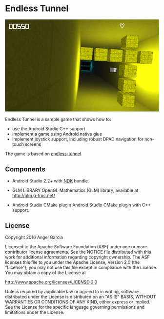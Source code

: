 Endless Tunnel
==============

![screenshot](screenshot.png)

Endless Tunnel is a sample game that shows how to:
- use the Android Studio C++ support
- implement a game using Android native glue
- implement joystick support, including robust DPAD navigation for non-touch screens

The game is based on  [endless-tunnel](https://github.com/googlesamples/android-ndk/tree/master/endless-tunnel)



Components
----------
- Android Studio 2.2+ with [NDK](https://developer.android.com/ndk/) bundle.

- GLM LIBRARY
  OpenGL Mathematics (GLM) library, available at http://glm.g-truc.net/

- Android Studio CMake plugin
  [Android Studio CMake plugin](http://tools.android.com/tech-docs/external-c-builds) with C++ support.



License
-------
Copyright 2016 Angel Garcia

Licensed to the Apache Software Foundation (ASF) under one or more contributor
license agreements.  See the NOTICE file distributed with this work for
additional information regarding copyright ownership.  The ASF licenses this
file to you under the Apache License, Version 2.0 (the "License"); you may not
use this file except in compliance with the License.  You may obtain a copy of
the License at

  http://www.apache.org/licenses/LICENSE-2.0

Unless required by applicable law or agreed to in writing, software
distributed under the License is distributed on an "AS IS" BASIS, WITHOUT
WARRANTIES OR CONDITIONS OF ANY KIND, either express or implied.  See the
License for the specific language governing permissions and limitations under
the License.

